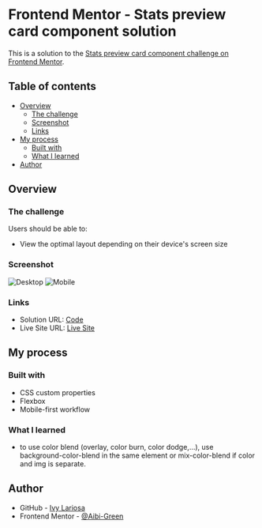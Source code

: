 # Frontend Mentor - Stats preview card component solution

This is a solution to the [Stats preview card component challenge on Frontend Mentor](https://www.frontendmentor.io/challenges/stats-preview-card-component-8JqbgoU62).

## Table of contents

- [Overview](#overview)
  - [The challenge](#the-challenge)
  - [Screenshot](#screenshot)
  - [Links](#links)
- [My process](#my-process)
  - [Built with](#built-with)
  - [What I learned](#what-i-learned)
- [Author](#author)

## Overview

### The challenge

Users should be able to:

- View the optimal layout depending on their device's screen size

### Screenshot

![Desktop](./screenshots/desktop.png)
![Mobile](./screenshots/mobile.png)

### Links

- Solution URL: [Code](https://github.com/Aibi-Green/Frontend-Mentor-Projects/tree/main/stats-preview-card-component-main/stats-preview-card-component-main)
- Live Site URL: [Live Site](https://your-live-site-url.com)

## My process

### Built with

- CSS custom properties
- Flexbox
- Mobile-first workflow

### What I learned

- to use color blend (overlay, color burn, color dodge,...), use background-color-blend in the same element or mix-color-blend if color and img is separate.

## Author

- GitHub - [Ivy Lariosa](https://github.com/Aibi-Green)
- Frontend Mentor - [@Aibi-Green](https://www.frontendmentor.io/profile/Aibi-Green)

